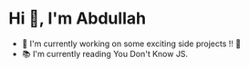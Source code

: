 <h1 align="left">Hi 👋, I'm Abdullah</h1>

- 🔭 I'm currently working on some exciting side projects !! 🚀 
- 📚 I'm currently reading You Don't Know JS.
